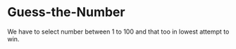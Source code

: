 # Guess-the-Number
We have to select number between 1 to 100 and that too in lowest attempt to win.
